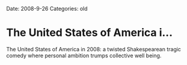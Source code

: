 Date: 2008-9-26
Categories: old

# The United States of America i...

The United States of America in 2008: a twisted Shakespearean tragic comedy where personal ambition trumps collective well being.
